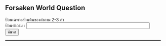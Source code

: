 <style>
    table, th, td {
  border: 1px solid black;
  border-collapse: collapse;
}
</style>
<h2>Forsaken World Question</h2>
<body>
ป้อนเฉพาะส่วนต้นของคำถาม 2-3 คำ<br>
ป้อนคำถาม : <input type="text" id="question" style="width: 30em"/><br>
<button onclick="search()">ค้นหา</button>
<p id="tes"></p>
<table id="Answer"></table>
</body>
<script>
var qa = [
    { question: "ในเทพนิยายกรีก โพรมีธีอุสได้นำพาสิ่งใดมาสู่โลกของมนุษย์", answer: "ไฟ" },   
    { question: "ชาวไวกิงมักถูกกล่าวว่าเป็นอาชีพอาชญากรประเภทใด", answer: "โจรสลัด" },
    { question: "เลือดของกุ้งมังกรเป็นสีอะไร", answer: "สีน้ำเงิน" },
    { question: "Back Hawk Down หมายถึงปฏิบัติการทางทหาร...", answer: "โซมาเลีย" },
    { question: "ใครคือเทพีเเห่งชัยชนะ", answer: "วิกตอเรีย" },
    { question: "จังหวัดที่มีประชากรมากที่สุดในไทย", answer: "กรุงเทพมหานคร" },
    { question: "ยาสลบทำจากอะไร", answer: "คลอโรฟอร์ม" },
    { question: "ข้อใดต่อไปนี้เป็นสำนักข่าวของประเทศฝรั่งเศส", answer: "Agence France-Presse" },
    { question: "อวัยวะที่สามารถล้างพิษได้ในร่างกายของมนุษย์คือ", answer: "ตับ" },
    { question: "พีระมิดสุริยันตั้งอยู่ที่ไหน", answer: "เม็กซิโก" },
    { question: "ดารานำชายในเรื่อง เเฮร์รี่พอตเตอร์ คือใคร", answer: "เเฮร์รี่ พอตเตอร์" },
    { question: "ข้อใดต่อไปนี้คือเเฮร์รี่พอตเตอร์", answer: "หนุ่มชายชาวอังกฤษ"},
    { question: "คะเเนนการเสิร์ฟเทนนิสเรียกว่าคะเเนนอะไร", answer: "Aceball"},
    { question: "ผลผลิตอะไรทำให้เวเนซุเอลารวยที่สุดในประเทศอเมริกาใต้", answer: "น้ำมัน"},
    { question: "คำว่า Trick or Treat เกี่ยวข้องกับเทศกาลใด", answer: "วันฮาโลวีน"},
    { question: "สัตว์ประจำชาติของประเทศไทยคือสัตว์อะไร", answer: "ช้าง"},
    { question: "ผู้ประดิษฐ์ iPhone คือใคร", answer: "สตีฟ จอบส์"},
    { question: "ข้อใดต่อไปนี้ไม่ใช่เผ่าพันธ์ุใน เวิลด์ออฟวอร์คราฟต์", answer: "เซิร์ก"},
    { question: "สัตว์เลี้ยงลูกด้วยนมที่มีอายุยืนที่สุดคือ", answer: "ช้าง"},
    { question: "การหมุนเวียนของเหรีญญในโลกของเซลดา...", answer: "เงินเฟ้อ"},
    { question: "อาวุธใดต่อไปนี้ไม่ใช่อุปกรณ์ที่ขาดไม่ได้ในยุคกลาง", answer: "คันธนูเเละลูกศร"},
    { question: "ในบรรดาสีต่างๆ สีใดดูดซับความร้อนง่ายที่สุด", answer: "สีดำ"},
    { question: "ในกีฬาบาสเกตบอล ลูกโยนโทษได้กี่คะเเนน", answer: "1 คะเเนน"},
    { question: "ละครประเภทใดใน 4 เรื่องนี้ มีต้นกำเนิดจากอิตาลี", answer: "opera"},
    { question: "ดาวเคราะห์ดวงใดอยู่ใกล้ดวงอาทิตย์ที่สุด", answer: "ดาวพุธ"},
    { question: "บัวหิมะมีสีใด", answer: "สีขาว"},
    { question: "คือก่อนวันคริสต์มาสเรียกว่าอะไร", answer: "คริสต์มาสอีฟ"},
    { question: "คุณธรรมคือความรู้ ...นักคิดท่านใด...", answer: "โสกราตีส"},
    { question: "ในนิยายเรื่อง คนค่อมเเห่งน็อทร์-ดาม คนตีระฆังคือใคร", answer: "กาซีโมโด"},
    { question: "เเรงบันดาลใจในการสร้างไวโอลินคืออะไร", answer: "ฮังดรัม"},
    { question: "สีดำผสมกับสีขาวเป็นสีอะไร", answer: "สีเทา"},
    { question: "ข้อใดต่อไปนี้คือความเร็วที่ต้องการเมื่อยานอวกาศบินรอบโลก", answer: "ควรมเร็วห้องอวกาศที่ 1"},
    { question: "บิกัสโซ มีผลงานภาพวาดที่ได้รับรางวัล สันติภาพ คือ", answer: "นกพิราบเเห่งสันติภาพ"},
    { question: "บัลเลต์ 3 เรื่องหลักคือ... เเละอีกเรื่องใด", answer: "สวอนเลก"},
    { question: "ดาว 12 ดวงที่อยู่บนธงสหภาพยุโรปเป็นสีอะไร", answer: "สีเหลือง"},
    { question: "วันที่ 1 เมษาของทุกปีเป็นวันอะไร", answer: "วันเมษาหน้าโง่"},
    { question: "ใครเป็นคนทำบาดเเผลบนใบหน้าของฮิมูระ...", answer: "คู่หมั้นของยูกิชิโร่ โทโมเอะ"},
    { question: "หัวหน้าทีมที่เป็นฝ่ายตรงข้ามกับออพติมัส...", answer: "เมกะทรอน"},
    { question: "เมืองหลวงของประเทศเวียดนามอยู่ที่ไหน", answer: "ฮานอย"},
    { question: "เมืองใดเป็นเมืองหลวงของบราซิลในอดีต...", answer: "ริโอเดจาเนโร"},
    { question: "ผู้คิดค้น ทฤษฏีสัมพัทธภาพ คือใคร", answer: "ไอน์สไตน์"},
    { question: "ผู้เเต่งการ์ตูน ดราก้อนบอล คือคนประเทศใด", answer: "ญี่ปุ่น"},
    { question: "คุณสมบัติของรูปเรขาคณิตใดที่มีความมั่นคง", answer: "รูปสามเหลี่ยม"},
    { question: "หนึ่งวันมี่ทั้งหมดกี่วินาที", answer: "86,400 วินาที"},
    { question: "ตัวตนของลูซิเฟอร์คือ", answer: "นางฟ้าตกสวรรค์"},
    { question: "ขนนก ลูกเหล็กเเละกระดาษ...อันไหนจะลงพื้นก่อน", answer: "ลูกเหล็ก"},
    { question: "เเหลมกู๊ดโฮปตั้งอยู่ที่ไหน", answer: "แอฟริกา"},
    { question: "การเเข่งขันฟุตบอล Fifa World Cup จัดขึ้นทุกๆกี่ปี", answer: "4 ปี"},
    { question: "เทพเจ้าเเห่งความรักคิวปิดเป็นลูกชายของใคร", answer: "เทพีวีนัส"},
    { question: "ร่างกายมนุษย์มีจำนวนโครโมโซมทั้งหมดกี่คู่", answer: "23 คู่"},
    { question: "ใครเป็นผู้ประดิษฐ์ตะเกียบอนามัย", answer: "คนญี่ปุ่น"},
    { question: "ประเทศใดมีการถ่ายภาพยนตร์จำนวนมากที่สุดในโลก", answer: "อินเดีย"},
    { question: "ในอนิเมะเรื่อง โดราเอม่อน เเต่เดิมโดราเอม่อนเป็นตัวสีอะไร", answer: "สีเหลือง"},
    { question: "โลกในเรื่อง เดอะลอร์ดออฟเดอะริงส์ ชื่ออะไร", answer: "Middle-earth"},
    { question: "รางวัลเเกรมมี่เกี่ยวกับอุตสาหกรรมใด", answer: "ดนตรี"},
    { question: "ส่วนใดในอวัยวะตับความรู้สึกทัเงห้าเป็นส่วนที่หายไปของสฟิงซ๋...", answer: "จมูก"},
    { question: "ฮอลลีวูดอยู่ในประเทศใด", answer: "อเมริกา"},
    { question: "ปลาที่ออกเสียงร้องเหมือนเด็กทารก...", answer: "ปลาซาลามันเดอร์ยักษ์จีน"},
    { question: "ประเทศต้นกำเนิดของมหกรรมกีฬาโอลิมปิกสมัยใหม่คือประเทศใด", answer: "กรีซ"},
    { question: "สัตว์ที่วิ่งเร็วที่สุดบนบกคือสัตว์ชนิดใด", answer: "เสือชีตาห์"},
    { question: "รสชาติที่ชาวคิวบาชอบเป็นพิเศษคือรสอะไร", answer: "หวาน"},
    { question: "ชนชาติใดเริ่มทอผ้าไหมเป็นชาติเเรก", answer: "จีน"},
    { question: "ดาราฮอลลีวูดคนใดรับบทเป็นตัวเอก...จิตพิฆาตโลก", answer: "ลีโอนาร์โด ดีเเคพรีโอ"},
    { question: "เรื่องใดต่อไปนี้ไม่รวม...เช็คสเปียร์", answer: "The Comedy of Errors"},
    { question: "Nike คือเเบรนด์อะไร", answer: "แบรนด์กีฬา"},
    { question: "คุณคือไฟฟ้า คุณคือเเสง คุณคือ...ลักษณะของเทพเจ้าท่านใด", answer: "ซุส"},
    { question: "มดใช้วิธีใดในการสื่อสารกัน", answer: "หนวด"},
    { question: "นักเเต่งเพลงท่านใดถูกขนานนามว่าเป็น ราชาเเห่งไวโอลิน", answer: "ปากานีนี"},
    { question: "โยคะมีต้นกำเนิดในประเทศใด", answer: "อินเดีย"},
    { question: "กำหนดให้วันที่ 1 มกคราคม...เเทนสงกรานต์ในรัชสมัยใด", answer: "รัชกาลที่ 8"},
    { question: "ในเทพนิยายกรีก มีนกอินทรียักษ์มาจิกกินตับของใคร", answer: "โพรมีธีอุส"},
    { question: "ประเทศใดผลิตทองเเดงมากที่สุด", answer: "อเมริกา"},
    { question: "ผลไม้ใดตกใส่หัวนิวตันเเล้ว ...", answer: "แอปเปิ้ล"},
    { question: "ชื่อเต็มของอาวุธ ดาบฟิสิกส์เอกซ์คาลิเบอร์ คืออะไร", answer: "ชะเเลง"},
    { question: "พยัญชนะไทยมีอักษรทั้งหมดกี่ตัว", answer: "44"},
    { question: "วันที่ 14 กุมภาพันธ์ของทุกปีเป็นวันอะไร", answer: "วันวาเลนไทน์"},
    { question: "มะเขือเทศเป็นผักหรือผลไม้", answer: "ผัก"},
    { question: "ในเทพนิยายกรีกใครที่ได้มีฉายาเรียกว่าเทพเจ้าเเห่งสงคราม", answer: "แอรีส"},
    { question: "ปะการังเป็นพืชหรือเป็นสัตว์ทะเล", answer: "สัตว์ทะเล"},
    { question: "ตัวอักษรหลังตัวอักษรภาษาอังกฤษ S คืออะไร", answer: "T"},
    { question: "ประเทศใดที่ออกตราประทับดวงเเรกของโลก", answer: "อังกฤษ"},
    { question: "เเมลงปอใช้อวัยวะส่วนใดของร่างกายเเตะผิวน้ำ", answer: "หาง"},
    { question: "ใครเป็นผู้เขียนเรื่อง วันพีช", answer: "เออิจิโร โอดะ"},
    { question: "Vieta นักคณิตศาสตร์ ที่คิดค้น...เป็นคนประเทศไหน", answer: "ฝรั่งเศษ"},
    { question: "ปูมีทั้งหมดกี่ขา", answer: "8 ขา"},
    { question: "BMW เเบรนด์รถยนต์ชื่อดังมาจากประเทศใด", answer: "เยอรมณี"},
    { question: "สาเหตุการสูญพันธุ์ของไดโนเสาร์คืออะไร", answer: "การโจมตีของดาวเคราะห์น้อย"},
    { question: "เมืองใดในยุโรปที่ถูกขนานนามว่าเป็น เมืองเเห่งสายน้ำ", answer: "เวนิส"},
    { question: "โคล่าเเละสไปรท์เป็นเครื่องดื่มประเภทใด", answer: "เครื่องดื่มอัดลม"},
    { question: "เมืองหลวงของประเทศเกาหลีใต้อยู่ที่ไหน", answer: "โซล"},
    { question: "ช้างจะเจริญเติบโต...ยกเว้นส่วนใดที่ไม่มีการเจริญเติบโต", answer: "ตา"},
    { question: "เหยาหมิงเคยเล่นให้กับทีมใดใน NBA", answer: "ฮิวสตัน รอกเก็ตส์"},
    { question: "เสียง หึ่งๆ ของยุงเกิดจากอะไร", answer: "กระพือปีก"},
    { question: "เมืองใดต่อไปนี้เป็นเมืองในประเทศไทย", answer: "เชียงใหม่"},
    { question: "ทาซานโตขึ้นจากที่ไหน" , answer: "ในป่า"},
    { question: "สัญลักษณ์ของเทศกาลภาพยนตร์นานาชาติเวนิสที่มีชื่อเสียงโด่งดังคือสัตว์ใด", answer: "สิงโต"},
    { question: "ข้อใดต่อไปนี้ไม่ใช่นก" , answer: "ค้างคาว"},
    { question: "ดับลินคือเมืองหลวงของประเทศใดในยุโรป", answer: "ไอร์เเลนด์"},
    { question: "หมากรุกสากลมีตัวหมากรุกทั้งหมดกี่ตัว", answer: "32"},
    { question: "ใครคือคนเเรกที่ค้นพบโลกใหม่ทวีปอเมริกา", answer: "โคลัมบัส"},
    { question: "ในนิยายเรื่อง Canon of Sherlock Holmes ...ชื่ออะไร", answer: "วัตสัน"},
    { question: "3 ศิลปินเอกเเห่งยุคเรเนสซองส์ได้เเก่...เเละจิตรกรท่านใด", answer: "ราฟาเอล"},
    { question: "หมายเลข 0 ในไพ่ทาโรต์เมเจอร์อาร์คานาหมายความว่าอะไร", answer: "คนโง่"},
    { question: "เพราะอะไรกล้องส่องทางไกลจึงสามารถมองเห็นสิ่งที่อยู่ไกลได้", answer: "การหักเหและกสะท้อนของแสง"},
    { question: "Adidas เเบรนด์กีฬาชื่อดังมากจากประเทศใด", answer: "อเมริกา"},
    { question: "สีใดเป็นสีที่เป็นสัญลักษณ์ความมิภาพของรัสเซีย", answer: "สีน้ำเงิน"},
    { question: "รางวัลออสการ์มีลักษณะอย่างไร", answer: "ตุ๊กตาทอง"},
    { question: "ใครคือคนที่เเต่งงานกับเจ้าชาย...เรื่อง เงือกน้อยผจญภัย", answer: "เจ้าหญิงประเทศเพื่อนบ้าน"},
    { question: "ธนบัตรมีใช้ครั้งเเรกในรัชกาลใด", answer: "รัชกาลที่ 5"},
    { question: "คนใส่เสื้อผ้าสีอะไรที่มีโอกาสถูกยุงกัดมากที่สุด", answer: "สีดำ"},
    { question: "ใครคือผู้ประพันธ์หลักของหนังสือเรื่อง สารานุกรม", answer: "ดีเคอโร"},
    { question: "จังหวัดใดได้ชื่อมีพื้นที่ปลูกปาล์มน้ำมันมากที่สุด", answer: "กระบี่"},
    { question: "เเชปลินเป็นศิลปินภาพยนตร์ตลกที่มีชื่อเสียง เขาเกิดในประเทศใด", answer: "ประเทศอังกฤษ"},
    { question: "เเหล่งกำเนิดหอยเเครงใหญ่ที่สุดของไทยอยู่ในจังหวัดใด", answer: "เพชรบุรี"},
    { question: "ใครเป็นผู้เขียนเรื่อง โดราเอมอน", answer: "ฟูจิโกะ ฟูจิโอะ"},
    { question: "ในร่างกายมนุษย์อวัยวะใดไม่สามารถเกิดมะมะเร็งได้", answer: "หัวใจ"},
    { question: "ในเรื่อง อเวนเจอร์ส องค์กรใดที่รวบรวมเหล่าซูเปอร์ฮีโร่ทุกคน", answer: "ชี.ล.ด์"},
    { question: "ถ้าเคี่ยวเต้าหู้เเห้งเเละถั่วลิสงในเวลาเดียวกันจะเป็นราชาติใด", answer: "แฮม"},
    { question: "เส้นละติจูดที่พลังงานเเสงอาทิตย์ส่งมายังโลกในระยะไกลที่สุดจากเส้นศูนย์สูตรชื่ออะไร", answer: "เส้นทรอปิก"},
    { question: "ผู้ประพันธ์นิยายเรื่อง ตราบาปสีเลือด ... คือใคร", answer: "Hawthrone"},
    { question: "ปลาใดที่สู้กับผู้ใหญ่คนนั้นสองวันสองคืนในเรื่อง เฒ่าผจญทะเล ของเฮวิงเวย์", answer: "ปลามาร์ลิน"},
    { question: "สะพานอะไรเชื่อมเดนมาร์กกับสวีเดน", answer: "สะพานโอเรซุนด์"},
    { question: "บริษัทเอ็กซอนโมบิลคอร์ปอเรชั่นตั้งอยู่ในประเทศใด", answer: "อเมริกา"},
    { question: "คนประเทศใดที่เป็นคนเเรกที่ได้เสนอว่า บุคคลเท่าเทียมกันในเบื้องหน้ากฏหมาย", answer: "คนฝรั่งเศษ"},
    /*{ question: "", answer: ""},
    { question: "", answer: ""},
    { question: "", answer: ""},
    { question: "", answer: ""}*/
    //{ question: "", answer: ""},
    
];

var sameInput = [];

    function search()
    {
        var text = document.getElementById("question").value;
        var tbl = document.getElementById("Answer");
        var tblBody = document.createElement("tbody");

        tbl.innerHTML = "";
        sameInput = [];

        for (i = 0; i < qa.length; i++)
        {
            var condition = qa[i].question.includes(text);
            
            if (condition)
            {
                sameInput.push(qa[i]);
                
            }

           
        }

        document.getElementById("tes").innerHTML = "พบคำถามที่ตรง " + sameInput.length.toString() + " คำถาม";

        for( var j = 0 ; j < sameInput.length ; j++ ){
            var row = document.createElement( "tr" );
            for( var i = 0 ; i < 2 ; i++ ){
                var cell = document.createElement( "td" );
                var cellText = document.createTextNode("Null");
                if(i === 0)
                {
                    cellText.nodeValue = sameInput[j].question;
                }                
                if(i === 1)
                {
                    cellText.nodeValue = sameInput[j].answer;
                }
                cell.appendChild( cellText );
                row.appendChild( cell );
            }

            tblBody.appendChild( row );
        }
        tbl.appendChild( tblBody );
        tbl.setAttribute( "border" , "1" );
    }

</script>

